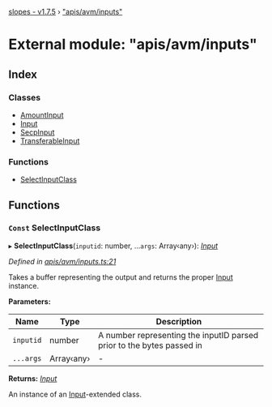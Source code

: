 [slopes - v1.7.5](../README.md) › ["apis/avm/inputs"](_apis_avm_inputs_.md)

# External module: "apis/avm/inputs"

## Index

### Classes

* [AmountInput](../classes/_apis_avm_inputs_.amountinput.md)
* [Input](../classes/_apis_avm_inputs_.input.md)
* [SecpInput](../classes/_apis_avm_inputs_.secpinput.md)
* [TransferableInput](../classes/_apis_avm_inputs_.transferableinput.md)

### Functions

* [SelectInputClass](_apis_avm_inputs_.md#const-selectinputclass)

## Functions

### `Const` SelectInputClass

▸ **SelectInputClass**(`inputid`: number, ...`args`: Array‹any›): *[Input](../classes/_apis_avm_inputs_.input.md)*

*Defined in [apis/avm/inputs.ts:21](https://github.com/ava-labs/slopes/blob/be20cee/src/apis/avm/inputs.ts#L21)*

Takes a buffer representing the output and returns the proper [Input](../classes/_apis_avm_inputs_.input.md) instance.

**Parameters:**

Name | Type | Description |
------ | ------ | ------ |
`inputid` | number | A number representing the inputID parsed prior to the bytes passed in  |
`...args` | Array‹any› | - |

**Returns:** *[Input](../classes/_apis_avm_inputs_.input.md)*

An instance of an [Input](../classes/_apis_avm_inputs_.input.md)-extended class.

